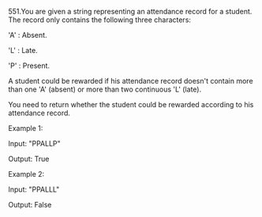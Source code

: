 551.You are given a string representing an attendance record for a student. The record only contains the following three characters:

'A' : Absent.

'L' : Late.

'P' : Present.

A student could be rewarded if his attendance record doesn't contain more than one 'A' (absent) or more than two continuous 'L' (late).


You need to return whether the student could be rewarded according to his attendance record.


Example 1:

Input: "PPALLP"

Output: True


Example 2:

Input: "PPALLL"

Output: False
